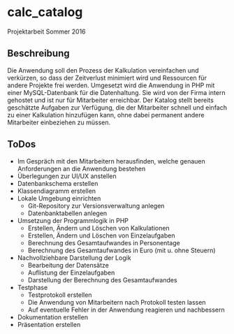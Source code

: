 # calc_catalog
Projektarbeit Sommer 2016

## Beschreibung

Die Anwendung soll den Prozess der Kalkulation vereinfachen und verkürzen, 
so dass der Zeitverlust minimiert wird und Ressourcen für andere Projekte 
frei werden. Umgesetzt wird die Anwendung in PHP mit einer MySQL-Datenbank 
für die Datenhaltung. Sie wird von der Firma intern gehostet und ist nur für 
Mitarbeiter erreichbar. Der Katalog stellt bereits geschätzte Aufgaben zur 
Verfügung, die der Mitarbeiter schnell und einfach zu einer Kalkulation 
hinzufügen kann, ohne dabei permanent andere Mitarbeiter einbeziehen zu müssen. 

## ToDos

- Im Gespräch mit den Mitarbeitern herausfinden, welche genauen Anforderungen 
an die Anwendung bestehen
- Überlegungen zur UI/UX anstellen
- Datenbankschema erstellen
- Klassendiagramm erstellen
- Lokale Umgebung einrichten
	- Git-Repository zur Versionsverwaltung anlegen
	- Datenbanktabellen anlegen
- Umsetzung der Programmlogik in PHP
	- Erstellen, Ändern und Löschen von Kalkulationen
	- Erstellen, Ändern und Löschen von Einzelaufgaben
	- Berechnung des Gesamtaufwandes in Personentage
	- Berechnung des Gesamtaufwandes in Euro (mit u. ohne Steuern)
- Nachvollziehbare Darstellung der Logik
	- Bearbeitung der Datensätze
	- Auflistung der Einzelaufgaben
	- Darstellung der Berechnung des Gesamtaufwandes
- Testphase
	- Testprotokoll erstellen
	- Die Anwendung von Mitarbeitern nach Protokoll testen lassen
	- Auf eventuelle Fehler in der Anwendung reagieren und nachbessern
- Dokumentation erstellen
- Präsentation erstellen
